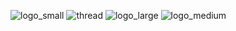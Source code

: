 ![logo_small](https://cloud.githubusercontent.com/assets/4838038/3560696/4be180d4-0984-11e4-91d5-8bf7001c3844.png)
![thread](https://cloud.githubusercontent.com/assets/4838038/3560697/4be1f866-0984-11e4-83c1-c617874e2e1b.png)
![logo_large](https://cloud.githubusercontent.com/assets/4838038/3560699/4be638c2-0984-11e4-8f60-edd764f6e9f9.png)
![logo_medium](https://cloud.githubusercontent.com/assets/4838038/3560698/4be4eb3e-0984-11e4-97c2-71defdc3afab.png)
